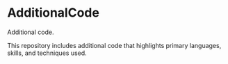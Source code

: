 # AdditionalCode
Additional code.

This repository includes additional code that highlights primary languages, skills, and techniques used. 
